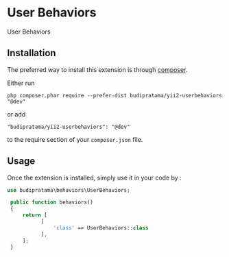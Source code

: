 User Behaviors
==============
User Behaviors

Installation
------------

The preferred way to install this extension is through [composer](http://getcomposer.org/download/).

Either run

```
php composer.phar require --prefer-dist budipratama/yii2-userbehaviors "@dev"
```

or add

```
"budipratama/yii2-userbehaviors": "@dev"
```

to the require section of your `composer.json` file.


Usage
-----

Once the extension is installed, simply use it in your code by  :



 ```php
 use budipratama\behaviors\UserBehaviors;
 
  public function behaviors()
  {
      return [
            [
                'class' => UserBehaviors::class
            ],
      ];
  }
  ```